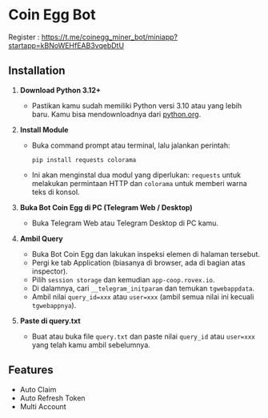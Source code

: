 
# Coin Egg Bot

Register : https://t.me/coinegg_miner_bot/miniapp?startapp=kBNoWEHfEAB3vqebDtU

## Installation

1. **Download Python 3.12+**
   - Pastikan kamu sudah memiliki Python versi 3.10 atau yang lebih baru. Kamu bisa mendownloadnya dari [python.org](https://www.python.org/downloads/).

2. **Install Module**
   - Buka command prompt atau terminal, lalu jalankan perintah:
     ```
     pip install requests colorama
     ```
   - Ini akan menginstal dua modul yang diperlukan: `requests` untuk melakukan permintaan HTTP dan `colorama` untuk memberi warna teks di konsol.

3. **Buka Bot Coin Egg di PC (Telegram Web / Desktop)**
   - Buka Telegram Web atau Telegram Desktop di PC kamu.

4. **Ambil Query**
   - Buka Bot Coin Egg dan lakukan inspeksi elemen di halaman tersebut.
   - Pergi ke tab Application (biasanya di browser, ada di bagian atas inspector).
   - Pilih `session storage` dan kemudian `app-coop.rovex.io`.
   - Di dalamnya, cari `__telegram_initparam` dan temukan `tgwebappdata`.
   - Ambil nilai `query_id=xxx` atau `user=xxx` (ambil semua nilai ini kecuali `tgwebappnya`).

5. **Paste di query.txt**
   - Buat atau buka file `query.txt` dan paste nilai `query_id` atau `user=xxx` yang telah kamu ambil sebelumnya.
  
## Features
- Auto Claim
- Auto Refresh Token
- Multi Account
